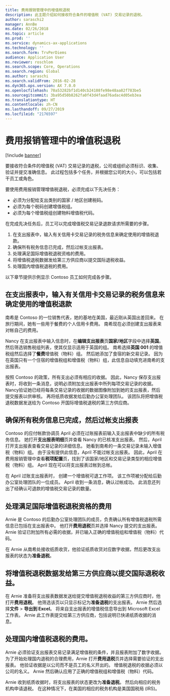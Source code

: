 ```yaml
---
title: 费用报销管理中的增值税退税
description: 此主题介绍如何接收符合条件的增值税 (VAT) 交易记录的退税。
author: saraschi2
manager: AnnBe
ms.date: 02/26/2018
ms.topic: article
ms.prod: ''
ms.service: dynamics-ax-applications
ms.technology: ''
ms.search.form: TrvPerDiems
audience: Application User
ms.reviewer: roschlom
ms.search.scope: Core, Operations
ms.search.region: Global
ms.author: saraschi
ms.search.validFrom: 2016-02-28
ms.dyn365.ops.version: AX 7.0.0
ms.openlocfilehash: 70a53282bf1d140cb24108fe98e48aa82f783be5
ms.sourcegitcommit: 3ba95d50b8262fa0f43d4faad76adac4d05eb3ea
ms.translationtype: HT
ms.contentlocale: zh-CN
ms.lasthandoff: 09/27/2019
ms.locfileid: "2176597"
---
```

# <a name="vat-recovery-in-expense-management"></a>费用报销管理中的增值税退税

[!include [banner](../includes/banner.md)]

要接收符合条件的增值税 (VAT) 交易记录的退税，公司或组织必须标识、收集、验证并提交准确信息。 此过程包括多个任务，并根据您公司的大小，可以包括若干员工或角色。

要使用费用报销管理增值税退税，必须完成以下先决任务：

- 必须为分配给支出类别的国家 / 地区创建税码。
- 必须为每个税码创建增值税组。
- 必须为每个增值税组创建物料增值税代码。

在完成先决任务后，员工可以完成增值税交易记录退款请求所需要的步骤。

1. 在支出报表中，输入有关信用卡交易记录的税务信息来确定使用的增值税退款。
2. 确保所有税务信息已完成，然后过帐支出报表。
3. 处理满足国际增值税退税资格的费用。
4. 将增值税退税数据发给第三方供应商以提交国际退税收益。
5. 处理国内增值税退税的费用。

以下章节提供示例显示 Contoso 员工如何完成各步骤。

## <a name="on-an-expense-report-enter-tax-information-about-credit-card-transactions-to-identify-eligible-vat-refunds"></a>在支出报表中，输入有关信用卡交易记录的税务信息来确定使用的增值税退款

南希是 Contoso 的一位销售代表，她的基地在美国，最近刚从英国出差回来。 在旅行期间，她有一些用于餐费的个人信用卡费用。 南希现在必须创建支出报表来对帐自己的费用。

Nancy 在支出报表中输入信息时，在**编辑支出报表**页**国家/地区**字段中选择**英国**。 然后筛选销售税组列表，使其仅显示适用于英国的组。 南希选择**英国 001** 的增值税组然后选择了**餐费**增值税（物料）组。 然后她添加了食宿的新交易记录。 因为在英国只有一个住宿的增值税组和增值税（物料）组，此信息自动填充进南希的支出报表。

按照 Contoso 的政策，所有支出必须有相应的收据。 因此，Nancy 保存支出报表时，将收到一条消息，说明必须附加支出报表中所列每项交易记录的收据。 Nancy验证她已经将每条交易记录的收据的数据图像附加到她的支出报表，然后提交报表以供审核。 再将纸质收据发给后勤办公室处理团队。 该团队将把增值税退税数据发送给为 Contoso 开国际增值税退税的第三方供应商。

## <a name="make-sure-that-all-tax-information-is-complete-and-then-post-the-expense-report"></a>确保所有税务信息已完成，然后过帐支出报表

Contoso 的应付帐款协调员 April 必须在过账报表前输入支出报表中缺少的所有税务信息。 她打开**支出报表明细**页并查看 Nancy 的已核准支出报表。 然后，April 打开支出报表查看交易记录的详细信息。 她看到南希的一条交易记录未输入增值税（物料）组。 由于没有提供此信息，April 不能过帐支出报表。 因此，April 在费用报销管理中查看**税项配置**页，找到了该国家/地区和交易记录类型的相应增值税（物料）组。 April 现在可以将支出报表过帐到总帐。

在 April 过账支出报表时， 创建一个增值税可退工作项。 该工作项被分配给后勤办公室处理团队的一位成员。 April 收到一条消息，确认过帐成功。 此消息还列出了经确认可退款的增值税交易记录的数量。

## <a name="process-expenses-that-are-eligible-for-international-vat-recovery"></a>处理满足国际增值税退税资格的费用

Arnie 是 Contoso 的后勤办公室处理团队的成员，负责确认所有增值税退税所需信息已包括在支出报表中。 他打开**费用退税**页并选择 Nancy 提交的支出报表。 Arnie 验证已附加所有必需的收据，并已输入正确的增值税组和增值税（物料）代码。

在 Arnie 从南希处接收纸质收货，他验证纸质收货对应数字收据，然后更改支出报表的状态为**准备退税**。

## <a name="send-vat-recovery-data-to-the-third-party-vendor-to-file-international-recovery-returns"></a>将增值税退税数据发给第三方供应商以提交国际退税收益。

在 Arnie 准备将支出报表数据发送给提交增值税退税收益的第三方供应商时，他打开**费用退税**。 他筛选该页以只显示标记为**准备退税**的支出报表。 Arnie 然后选择**文件** &gt; **导出到 Excel**。 将来自支出报表的增值税信息导出到 Microsoft Excel 工作表。 Arnie 此工作表提交给第三方供应商，包括说明已快递纸质收据的消息。

## <a name="process-expenses-for-domestic-vat-recovery"></a>处理国内增值税退税的费用。

Arnie 必须验证支出报表交易记录满足增值税的条件，并且报表附加了数字收据。 为了开始处理国内退税的合理费用，Arnie 打开**费用退税**页并选择需要验证的支出报表。 他验证收据是以公司而不是员工的名义开出的。 增值税退税的收据必须以公司的名义。 Arnie 然后确认应用了正确的增值税组和增值税（物料）代码。

Arnie 收到纸质收据时，将支出报表的状态更改为**准备退税**。 然后向相应的税务机构申请退税。 在这种情况下，在美国的相应的税务机构是美国国税局 (IRS)。
